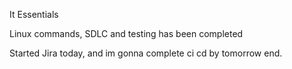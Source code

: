 It Essentials  

Linux commands, SDLC and testing has been completed

Started Jira today, and im gonna complete ci cd by tomorrow end.
